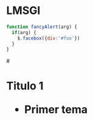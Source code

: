 # LMSGI

```javascript
function fancyAlert(arg) {
  if(arg) {
    $.facebox({div:'#foo'})
  }
}
```
 #<h1>Titulo 1
   * Primer tema
